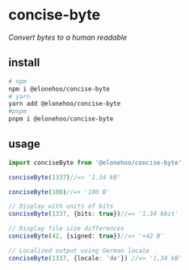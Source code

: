 # concise-byte

<em>Convert bytes to a human readable</em>

## install

```bash
# npm
npm i @elonehoo/concise-byte
# yarn
yarn add @elonehoo/concise-byte
#pnpm
pnpm i @elonehoo/concise-byte
```

## usage

```typescript
import conciseByte from '@elonehoo/concise-byte'

conciseByte(1337)//=> '1.34 kB'

conciseByte(100)//=> '100 B'

// Display with units of bits
conciseByte(1337, {bits: true})//=> '1.34 kbit'

// Display file size differences
conciseByte(42, {signed: true})//=> '+42 B'

// Localized output using German locale
conciseByte(1337, {locale: 'de'}) //=> '1,34 kB'
```
